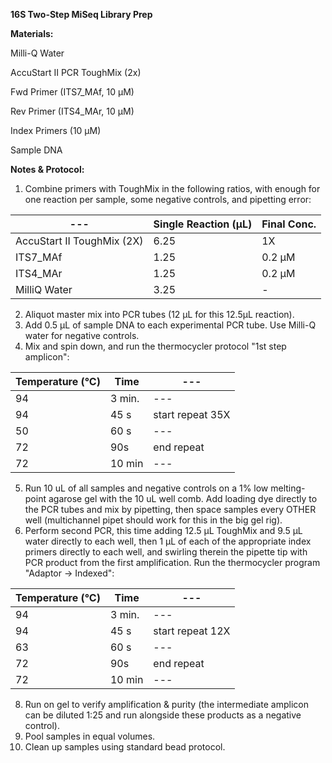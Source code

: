 **16S Two-Step MiSeq Library Prep**

**Materials:**

Milli-Q Water

AccuStart II PCR ToughMix (2x)

Fwd Primer (ITS7\_MAf, 10 µM)

Rev Primer (ITS4\_MAr, 10 µM)

Index Primers (10 µM)

Sample DNA

**Notes &amp; Protocol:**

1. Combine primers with ToughMix in the following ratios, with enough for one reaction per sample, some negative controls, and pipetting error:

| --- | Single Reaction (µL) | Final Conc. |
| --- | --- | --- |
| AccuStart II ToughMix (2X) | 6.25 | 1X |
| ITS7\_MAf | 1.25 | 0.2 μM |
| ITS4\_MAr | 1.25 | 0.2 μM |
| MilliQ Water | 3.25 | - |

2. Aliquot master mix into PCR tubes (12 µL for this 12.5µL reaction).
3. Add 0.5 µL of sample DNA to each experimental PCR tube. Use Milli-Q water for negative controls.
4. Mix and spin down, and run the thermocycler protocol "1st step amplicon":

| Temperature (°C) | Time | --- |
| --- | --- | --- |
| 94 | 3 min. | --- |
| 94 | 45 s | start repeat 35X |
| 50 | 60 s | --- |
| 72 | 90s | end repeat |
| 72 | 10 min | --- |

5. Run 10 uL of all samples and negative controls on a 1% low melting-point agarose gel with the 10 uL well comb. Add loading dye directly to the PCR tubes and mix by pipetting, then space samples every OTHER well (multichannel pipet should work for this in the big gel rig).
7. Perform second PCR, this time adding 12.5 µL ToughMix and 9.5 µL water directly to each well, then 1 µL of each of the appropriate index primers directly to each well, and swirling therein the pipette tip with PCR product from the first amplification. Run the thermocycler program "Adaptor -> Indexed":

| Temperature (°C) | Time | --- |
| --- | --- | --- |
| 94 | 3 min. | --- |
| 94 | 45 s | start repeat 12X |
| 63 | 60 s | --- |
| 72 | 90s | end repeat |
| 72 | 10 min | --- |

8. Run on gel to verify amplification &amp; purity (the intermediate amplicon can be diluted 1:25 and run alongside these products as a negative control).
9. Pool samples in equal volumes.
10. Clean up samples using standard bead protocol.
